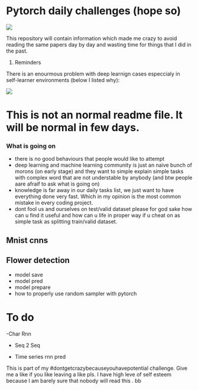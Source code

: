 # Pytorch daily challenges (hope so)



<img src = "https://upload.wikimedia.org/wikipedia/commons/thumb/9/96/Pytorch_logo.png/800px-Pytorch_logo.png">


This repository will contain information which made me crazy to 
avoid reading the same papers day by day and wasting time for things that I did in the past. 

1. Reminders

There is an enourmous problem with deep learnign cases especcialy in self-learner environments (below I listed why):




<img src = "https://cdn3.iconfinder.com/data/icons/emoticons-50/24/LOL_emoticon_emoticons_emoji_emote-512.png">


# This is not an normal readme file. It will be normal in few days. 
### What is going on 

- there is no good behaviours that people would like to attempt
- deep learning and machine learning community is just an naive bunch of morons (on early stage) and they want to simple explain simple tasks with complex word that are not understable by anybody (and btw people aare afraif to ask what is going on)
- knowledge is far away in our daily tasks list, we just want to have everything done very fast. Which in my opinion is the most common mistake in every coding project. 
- dont fool us and ourselves on test/valid dataset please for god sake how can u find it useful and how can u life in proper way if u cheat on as simple task as splitting train/valid dataset. 


## Mnist cnns 
## Flower detection 

- model save 
- model pred
- model prepare
- how to properly use random sampler with pytorch



# To do 



-Char Rnn
- Seq 2 Seq

- Time series rnn pred


This is part of my #dontgetcrazybecauseyouhavepotential challenge. Give me a like if you like leaving a like pls. I have high leve of self esteem because I am barely sure that nobody will read this . 
bb



